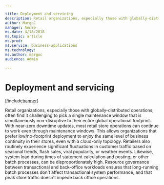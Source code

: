 ```yaml
---

title: Deployment and servicing
description: Retail organizations, especially those with globally-distributed operations, often find it challenging to pick a single maintenance window that is simultaneously non-disruptive to their entire global operational footprint.
author: MargoC
manager: AnnBe
ms.date: 4/18/2018
ms.topic: article
ms.prod: 
ms.service: business-applications
ms.technology: 
ms.author: margoc
audience: Admin

---
```

#  Deployment and servicing




[!include[banner](../../../includes/banner.md)]

Retail organizations, especially those with globally-distributed operations,
often find it challenging to pick a single maintenance window that is
simultaneously non-disruptive to their entire global operational footprint. With
near-zero downtime updates, most retail store operations can continue to work
even through maintenance windows. This allows organizations that prefer
low/no-footprint deployment to enjoy the same level of business continuity in
their stores, even with a cloud-only topology. Retailers also routinely
experience significant fluctuations in customer traffic based on seasonal
trends, flash sales, viral popularity, or weather events. Likewise, system load
during times of statement calculation and posting, or other batch processes, can
be disproportionately high. Resource governance between transactional and
back-office workloads ensures that long-running batch processes don't affect
transactional system performance, and that peak store traffic doesn't impede
back office operations.
